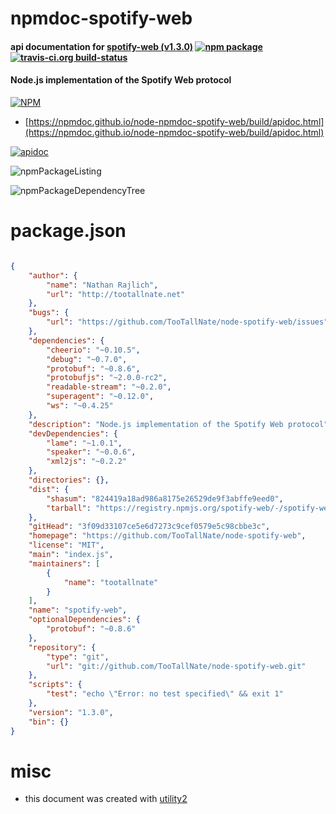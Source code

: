 # npmdoc-spotify-web

#### api documentation for  [spotify-web (v1.3.0)](https://github.com/TooTallNate/node-spotify-web)  [![npm package](https://img.shields.io/npm/v/npmdoc-spotify-web.svg?style=flat-square)](https://www.npmjs.org/package/npmdoc-spotify-web) [![travis-ci.org build-status](https://api.travis-ci.org/npmdoc/node-npmdoc-spotify-web.svg)](https://travis-ci.org/npmdoc/node-npmdoc-spotify-web)

#### Node.js implementation of the Spotify Web protocol

[![NPM](https://nodei.co/npm/spotify-web.png?downloads=true&downloadRank=true&stars=true)](https://www.npmjs.com/package/spotify-web)

- [https://npmdoc.github.io/node-npmdoc-spotify-web/build/apidoc.html](https://npmdoc.github.io/node-npmdoc-spotify-web/build/apidoc.html)

[![apidoc](https://npmdoc.github.io/node-npmdoc-spotify-web/build/screenCapture.buildCi.browser.%252Ftmp%252Fbuild%252Fapidoc.html.png)](https://npmdoc.github.io/node-npmdoc-spotify-web/build/apidoc.html)

![npmPackageListing](https://npmdoc.github.io/node-npmdoc-spotify-web/build/screenCapture.npmPackageListing.svg)

![npmPackageDependencyTree](https://npmdoc.github.io/node-npmdoc-spotify-web/build/screenCapture.npmPackageDependencyTree.svg)



# package.json

```json

{
    "author": {
        "name": "Nathan Rajlich",
        "url": "http://tootallnate.net"
    },
    "bugs": {
        "url": "https://github.com/TooTallNate/node-spotify-web/issues"
    },
    "dependencies": {
        "cheerio": "~0.10.5",
        "debug": "~0.7.0",
        "protobuf": "~0.8.6",
        "protobufjs": "~2.0.0-rc2",
        "readable-stream": "~0.2.0",
        "superagent": "~0.12.0",
        "ws": "~0.4.25"
    },
    "description": "Node.js implementation of the Spotify Web protocol",
    "devDependencies": {
        "lame": "~1.0.1",
        "speaker": "~0.0.6",
        "xml2js": "~0.2.2"
    },
    "directories": {},
    "dist": {
        "shasum": "824419a18ad986a8175e26529de9f3abffe9eed0",
        "tarball": "https://registry.npmjs.org/spotify-web/-/spotify-web-1.3.0.tgz"
    },
    "gitHead": "3f09d33107ce5e6d7273c9cef0579e5c98cbbe3c",
    "homepage": "https://github.com/TooTallNate/node-spotify-web",
    "license": "MIT",
    "main": "index.js",
    "maintainers": [
        {
            "name": "tootallnate"
        }
    ],
    "name": "spotify-web",
    "optionalDependencies": {
        "protobuf": "~0.8.6"
    },
    "repository": {
        "type": "git",
        "url": "git://github.com/TooTallNate/node-spotify-web.git"
    },
    "scripts": {
        "test": "echo \"Error: no test specified\" && exit 1"
    },
    "version": "1.3.0",
    "bin": {}
}
```



# misc
- this document was created with [utility2](https://github.com/kaizhu256/node-utility2)
